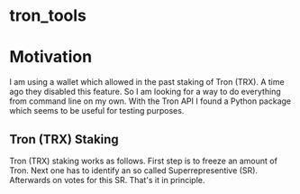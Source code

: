 # tron_tools

# Motivation

I am using a wallet which allowed in the past staking of Tron (TRX). A time ago they
disabled this feature. So I am looking for a way to do everything from command line
on my own. With the Tron API I found a Python package which seems to be useful for
testing purposes.

## Tron (TRX) Staking

Tron (TRX) staking works as follows. First step is to freeze an amount of Tron. 
Next one has to identify an so called Superrepresentive (SR). Afterwards on votes
for this SR. That's it in principle.
